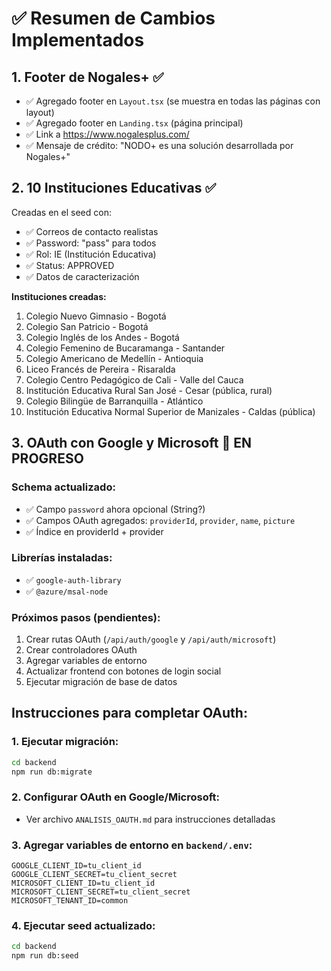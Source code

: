 # ✅ Resumen de Cambios Implementados

## 1. Footer de Nogales+ ✅

- ✅ Agregado footer en `Layout.tsx` (se muestra en todas las páginas con layout)
- ✅ Agregado footer en `Landing.tsx` (página principal)
- ✅ Link a https://www.nogalesplus.com/
- ✅ Mensaje de crédito: "NODO+ es una solución desarrollada por Nogales+"

## 2. 10 Instituciones Educativas ✅

Creadas en el seed con:
- ✅ Correos de contacto realistas
- ✅ Password: "pass" para todos
- ✅ Rol: IE (Institución Educativa)
- ✅ Status: APPROVED
- ✅ Datos de caracterización

**Instituciones creadas:**
1. Colegio Nuevo Gimnasio - Bogotá
2. Colegio San Patricio - Bogotá
3. Colegio Inglés de los Andes - Bogotá
4. Colegio Femenino de Bucaramanga - Santander
5. Colegio Americano de Medellín - Antioquia
6. Liceo Francés de Pereira - Risaralda
7. Colegio Centro Pedagógico de Cali - Valle del Cauca
8. Institución Educativa Rural San José - Cesar (pública, rural)
9. Colegio Bilingüe de Barranquilla - Atlántico
10. Institución Educativa Normal Superior de Manizales - Caldas (pública)

## 3. OAuth con Google y Microsoft 🚧 EN PROGRESO

### Schema actualizado:
- ✅ Campo `password` ahora opcional (String?)
- ✅ Campos OAuth agregados: `providerId`, `provider`, `name`, `picture`
- ✅ Índice en providerId + provider

### Librerías instaladas:
- ✅ `google-auth-library`
- ✅ `@azure/msal-node`

### Próximos pasos (pendientes):
1. Crear rutas OAuth (`/api/auth/google` y `/api/auth/microsoft`)
2. Crear controladores OAuth
3. Agregar variables de entorno
4. Actualizar frontend con botones de login social
5. Ejecutar migración de base de datos

## Instrucciones para completar OAuth:

### 1. Ejecutar migración:
```bash
cd backend
npm run db:migrate
```

### 2. Configurar OAuth en Google/Microsoft:
- Ver archivo `ANALISIS_OAUTH.md` para instrucciones detalladas

### 3. Agregar variables de entorno en `backend/.env`:
```
GOOGLE_CLIENT_ID=tu_client_id
GOOGLE_CLIENT_SECRET=tu_client_secret
MICROSOFT_CLIENT_ID=tu_client_id
MICROSOFT_CLIENT_SECRET=tu_client_secret
MICROSOFT_TENANT_ID=common
```

### 4. Ejecutar seed actualizado:
```bash
cd backend
npm run db:seed
```

